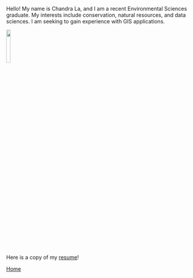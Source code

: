 Hello! My name is Chandra La, and I am a recent Environmental Sciences graduate. My interests include conservation, natural resources, and data sciences. I am seeking to gain experience with GIS applications. 

<img src=https://github.com/user-attachments/assets/3e981510-29a2-4cf3-8c9e-43fdf44fcec9 width=15% height=15%>


Here is a copy of my [resume](CV.md)!

[Home](README.md)
